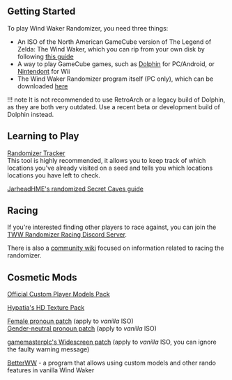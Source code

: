 ## Getting Started

To play Wind Waker Randomizer, you need three things:

- An ISO of the North American GameCube version of The Legend of Zelda: The Wind Waker, which you can rip from your own disk by following [this guide](https://wiki.dolphin-emu.org/index.php?title=Ripping_Games)
- A way to play GameCube games, such as [Dolphin](https://en.dolphin-emu.org/download/) for PC/Android, or [Nintendont](https://github.com/FIX94/Nintendont) for Wii
- The Wind Waker Randomizer program itself (PC only), which can be downloaded [here](download.md)

!!! note
    It is not recommended to use RetroArch or a legacy build of Dolphin, as they are both very outdated. Use a recent beta or development build of Dolphin instead.

## Learning to Play

[Randomizer Tracker](http://www.wooferzfg.me/tww-rando-tracker/)  
This tool is highly recommended, it allows you to keep track of which locations you've already visited on a seed and tells you which locations locations you have left to check.

[JarheadHME's randomized Secret Caves guide](https://drive.google.com/file/d/1mPhzoxL0wAPs7-a5Q1tM5AOx5jpb3lx9/view)

## Racing

If you're interested finding other players to race against, you can join the [TWW Randomizer Racing Discord Server](https://discord.gg/HQP3cAF).

There is also a [community wiki](https://twwrando.com/index.php/Main_Page) focused on information related to racing the randomizer.

## Cosmetic Mods

[Official Custom Player Models Pack](https://github.com/Sage-of-Mirrors/Custom-Wind-Waker-Player-Models)

[Hypatia's HD Texture Pack](https://forums.dolphin-emu.org/Thread-hypatia-s-tloz-the-wind-waker-hd-pack-v2-0)

[Female pronoun patch](https://gamebanana.com/mods/51112) (apply to *vanilla* ISO)  
[Gender-neutral pronoun patch](http://www.romhacking.net/hacks/2906/) (apply to *vanilla* ISO)  

[gamemasterplc's Widescreen patch](https://www.dropbox.com/s/5huyf6r3drynq1c/The%20Legend%20of%20Zelda%20The%20Wind%20Waker%20Widescreen.zip?dl=1) (apply to *vanilla* ISO, you can ignore the faulty warning message)

[BetterWW](https://github.com/WideBoner/betterww) - a program that allows using custom models and other rando features in vanilla Wind Waker
